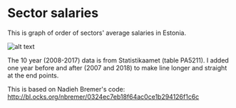 # Sector salaries

This is graph of order of sectors' average salaries in Estonia. 

![alt text](https://github.com/annegretepeek/sector_salaries/blob/master/sektor_preview.PNG "Preview")

The 10 year (2008-2017) data is from Statistikaamet (table PA5211).
I added one year before and after (2007 and 2018) to make line longer and straight at the end points. 

This is based on Nadieh Bremer's code: 
http://bl.ocks.org/nbremer/0324ec7eb18f64ac0ce1b294126f1c6c
